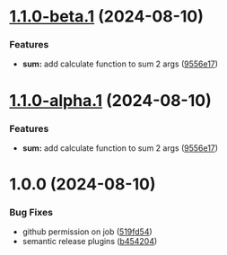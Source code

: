 # [1.1.0-beta.1](https://github.com/rmdhnsyahrul/template/compare/v1.0.0...v1.1.0-beta.1) (2024-08-10)


### Features

* **sum:** add calculate function to sum 2 args ([9556e17](https://github.com/rmdhnsyahrul/template/commit/9556e1717b7656e73da77d0b4ef6cae0814b69e0))

# [1.1.0-alpha.1](https://github.com/rmdhnsyahrul/template/compare/v1.0.0...v1.1.0-alpha.1) (2024-08-10)


### Features

* **sum:** add calculate function to sum 2 args ([9556e17](https://github.com/rmdhnsyahrul/template/commit/9556e1717b7656e73da77d0b4ef6cae0814b69e0))

# 1.0.0 (2024-08-10)


### Bug Fixes

* github permission on job ([519fd54](https://github.com/rmdhnsyahrul/template/commit/519fd54e67ab25d2e6d52ddedac77946c884e16c))
* semantic release plugins ([b454204](https://github.com/rmdhnsyahrul/template/commit/b454204fdb19229df89d2b8ba803a3edb98b44cf))
